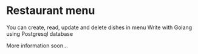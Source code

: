 # Restaurant menu
You can create, read, update and delete dishes in menu
Write with Golang using Postgresql database

More information soon...
